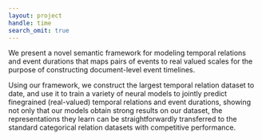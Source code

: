 ```yaml
---
layout: project
handle: time
search_omit: true
---
```


We present a novel semantic framework for modeling temporal relations and event durations
that maps pairs of events to real valued scales for the purpose of constructing document-level event timelines. 

Using our framework, we construct the largest temporal relation dataset to date, and use it to train a variety of neural models to jointly predict finegrained (real-valued) temporal relations and event durations, showing not only that our models obtain strong results on our dataset, the representations they learn can be straightforwardly transferred to the standard categorical relation datasets with competitive performance.